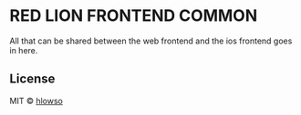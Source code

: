 # RED LION FRONTEND COMMON

All that can be shared between the web frontend and the ios frontend goes in here.

## License

MIT © [hlowso](https://github.com/hlowso)
